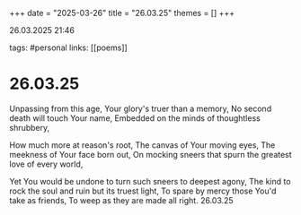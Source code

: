 +++
date = "2025-03-26"
title = "26.03.25"
themes = []
+++

26.03.2025 21:46

tags: #personal
links: [[poems]]

# 26.03.25

Unpassing from this age,
Your glory's truer than a memory,
No second death will touch Your name,
Embedded on the minds of thoughtless shrubbery,

How much more at reason's root,
The canvas of Your moving eyes,
The meekness of Your face born out,
On mocking sneers that spurn the greatest love of every world,

Yet You would be undone to turn such sneers to deepest agony,
The kind to rock the soul and ruin but its truest light,
To spare by mercy those You'd take as friends,
To weep as they are made all right.
26.03.25

